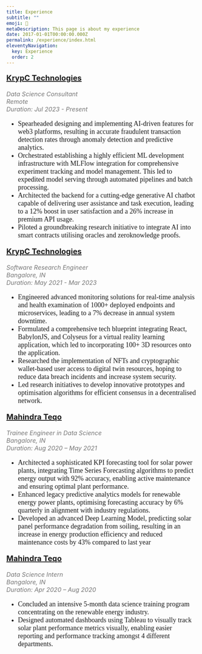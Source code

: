 ```yaml
---
title: Experience
subtitle: ""
emoji: 💼
metaDescription: This page is about my experience
date: 2017-01-01T00:00:00.000Z
permalink: /experience/index.html
eleventyNavigation:
  key: Experience
  order: 2
---
```





### [KrypC Technologies](https://krypc.com/)
*Data Science Consultant*  
*Remote*  
*Duration: Jul 2023 - Present*

<div class="bullets">

  - Spearheaded designing and implementing AI-driven features for web3 platforms, resulting in accurate fraudulent
  transaction detection rates through anomaly detection and predictive analytics.
  - Orchestrated establishing a highly efficient ML development infrastructure with MLFlow integration for
  comprehensive experiment tracking and model management. This led to expedited model serving through
  automated pipelines and batch processing.
  - Architected the backend for a cutting-edge generative AI chatbot capable of delivering user assistance and task
  execution, leading to a 12% boost in user satisfaction and a 26% increase in premium API usage.
  - Piloted a groundbreaking research initiative to integrate AI into smart contracts utilising oracles and zeroknowledge proofs.
</div>

### [KrypC Technologies](https://krypc.com/)
*Software Research Engineer*  
*Bangalore, IN*  
*Duration: May 2021 - Mar 2023*

<div class="bullets">

  - Engineered advanced monitoring solutions for real-time analysis and health examination of 1000+ deployed
  endpoints and microservices, leading to a 7% decrease in annual system downtime.
  - Formulated a comprehensive tech blueprint integrating React, BabylonJS, and Colyseus for a virtual reality
  learning application, which led to incorporating 100+ 3D resources onto the application.
  - Researched the implementation of NFTs and cryptographic wallet-based user access to digital twin resources,
  hoping to reduce data breach incidents and increase system security.
  - Led research initiatives to develop innovative prototypes and optimisation algorithms for efficient consensus in a
  decentralised network.
</div>

### [Mahindra Teqo](https://www.mahindrateqo.com/)
*Trainee Engineer in Data Science*  
*Bangalore, IN*  
*Duration: Aug 2020 – May 2021*

<div class="bullets">

  - Architected a sophisticated KPI forecasting tool for solar power plants, integrating Time Series Forecasting
  algorithms to predict energy output with 92% accuracy, enabling active maintenance and ensuring optimal plant
  performance.
  - Enhanced legacy predictive analytics models for renewable energy power plants, optimising forecasting
  accuracy by 6% quarterly in alignment with industry regulations.
  - Developed an advanced Deep Learning Model, predicting solar panel performance degradation from soiling,
  resulting in an increase in energy production efficiency and reduced maintenance costs by 43% compared to last
  year
</div>

### [Mahindra Teqo](https://www.mahindrateqo.com/)
*Data Science Intern*  
*Bangalore, IN*  
*Duration: Apr 2020 – Aug 2020*
<div class="bullets">

  - Concluded an intensive 5-month data science training program concentrating on the renewable energy industry.
  - Designed automated dashboards using Tableau to visually track solar plant performance metrics visually,
  enabling easier reporting and performance tracking amongst 4 different departments.
</div>

<style>
  .bullets {
    font-size : 18px;
    font-family: 'Times New Roman', Times;
  }
  h2 {
    font-size: 24px;
    color: #333;
    margin-top: 30px;
  }
  h3 {
    font-size: 20px;
    color: #555;
    margin-top: 20px;
  }
  p {
    font-size: 16px;
    color: #777;
  }
</style>